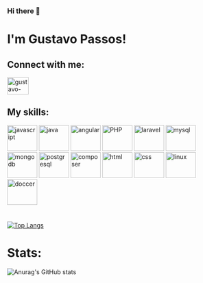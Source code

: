 ### Hi there 👋

# I'm Gustavo Passos!

## Connect with me:
<a href="https://www.linkedin.com/in/gustavo-passos-de-lima-0663aa1a2/" target="_blank">
<img align="center" alt="gustavo-linkedin" height="40" width="50" src="https://cdn.jsdelivr.net/gh/devicons/devicon/icons/linkedin/linkedin-original.svg">
</a>

## My skills:
<img alt="javascript" height="60" width="70" style="max-width:100%;" src="https://cdn.jsdelivr.net/gh/devicons/devicon/icons/javascript/javascript-plain.svg"></img>
<img alt="java" height="60" width="70" style="max-width:100%;" src="https://cdn.jsdelivr.net/gh/devicons/devicon/icons/java/java-original-wordmark.svg"></img>
<img alt="angular" height="60" width="70" style="max-width:100%;" src="https://cdn.jsdelivr.net/gh/devicons/devicon/icons/angularjs/angularjs-original.svg"></img>
<img alt="PHP" height="60" width="70" style="max-width:100%;" src="https://cdn.jsdelivr.net/gh/devicons/devicon/icons/php/php-original.svg"></img>
<img alt="laravel" height="60" width="70" style="max-width:100%;" src="https://cdn.jsdelivr.net/gh/devicons/devicon/icons/laravel/laravel-plain-wordmark.svg"></img>
<img alt="mysql" height="60" width="70" style="max-width:100%;" src="https://cdn.jsdelivr.net/gh/devicons/devicon/icons/mysql/mysql-original-wordmark.svg"></img>
<img alt="mongodb" height="60" width="70" style="max-width:100%;" src="https://cdn.jsdelivr.net/gh/devicons/devicon/icons/mongodb/mongodb-original-wordmark.svg"></img>
<img alt="postgresql" height="60" width="70" style="max-width:100%;" src="https://cdn.jsdelivr.net/gh/devicons/devicon/icons/postgresql/postgresql-original-wordmark.svg"></img>
<img alt="composer" height="60" width="70" style="max-width:100%;" src="https://cdn.jsdelivr.net/gh/devicons/devicon/icons/composer/composer-original.svg"></img>
<img alt="html" height="60" width="70" style="max-width:100%;" src="https://cdn.jsdelivr.net/gh/devicons/devicon/icons/html5/html5-original-wordmark.svg"></img>
<img alt="css" height="60" width="70" style="max-width:100%;" src="https://cdn.jsdelivr.net/gh/devicons/devicon/icons/css3/css3-original-wordmark.svg"></img>
<img alt="linux" height="60" width="70" style="max-width:100%;" src="https://cdn.jsdelivr.net/gh/devicons/devicon/icons/linux/linux-original.svg"></img>
<img alt="doccer" height="60" width="70" style="max-width:100%;" src="https://cdn.jsdelivr.net/gh/devicons/devicon/icons/docker/docker-original-wordmark.svg"></img>

#

[![Top Langs](https://github-readme-stats.vercel.app/api/top-langs/?username=GustavoP334)](https://github.com/GustavoP334/github-readme-stats)

# Stats:
![Anurag's GitHub stats](https://github-readme-stats.vercel.app/api?username=GustavoP334&show_icons=true&theme=tokyonight)

<!--
**GustavoP334/GustavoP334** is a ✨ _special_ ✨ repository because its `README.md` (this file) appears on your GitHub profile.

Here are some ideas to get you started:

- 🔭 I’m currently working on ...
- 🌱 I’m currently learning ...
- 👯 I’m looking to collaborate on ...
- 🤔 I’m looking for help with ...
- 💬 Ask me about ...
- 📫 How to reach me: ...
- 😄 Pronouns: ...
- ⚡ Fun fact: ...
-->
